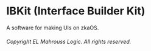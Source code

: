 <!-- README of Interface Builder Kit -->

# IBKit (Interface Builder Kit)

A software for making UIs on zkaOS.

###### Copyright EL Mahrouss Logic. All rights reserved.